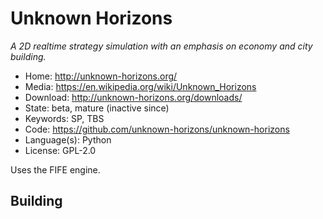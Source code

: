 # Unknown Horizons

_A 2D realtime strategy simulation with an emphasis on economy and city building._

- Home: http://unknown-horizons.org/
- Media: https://en.wikipedia.org/wiki/Unknown_Horizons
- Download: http://unknown-horizons.org/downloads/
- State: beta, mature (inactive since)
- Keywords: SP, TBS
- Code: https://github.com/unknown-horizons/unknown-horizons
- Language(s): Python
- License: GPL-2.0

Uses the FIFE engine.

## Building

